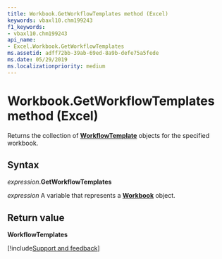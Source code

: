 ```yaml
---
title: Workbook.GetWorkflowTemplates method (Excel)
keywords: vbaxl10.chm199243
f1_keywords:
- vbaxl10.chm199243
api_name:
- Excel.Workbook.GetWorkflowTemplates
ms.assetid: adff72bb-39ab-69ed-8a9b-defe75a5fede
ms.date: 05/29/2019
ms.localizationpriority: medium
---
```



# Workbook.GetWorkflowTemplates method (Excel)

Returns the collection of **[WorkflowTemplate](Office.WorkflowTemplate.md)** objects for the specified workbook.


## Syntax

_expression_.**GetWorkflowTemplates**

_expression_ A variable that represents a **[Workbook](Excel.Workbook.md)** object.


## Return value

**WorkflowTemplates**




[!include[Support and feedback](~/includes/feedback-boilerplate.md)]